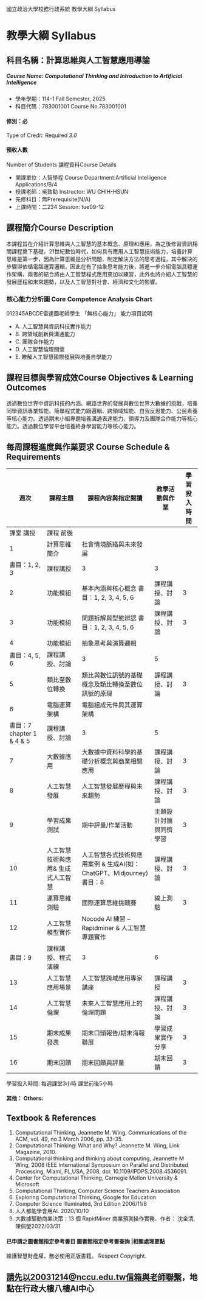 國立政治大學校務行政系統 教學大綱 Syllabus
# 教學大綱 Syllabus
##  科目名稱：計算思維與人工智慧應用導論
#####  Course Name: Computational Thinking and Introduction to Artificial Intelligence
  * 學年學期：114-1 Fall Semester, 2025 
  * 科目代碼：783001001 Course No.783001001
#### 修別：必
Type of Credit: Required 
_3.0_
#### 預收人數
Number of Students
課程資料Course Details
  * 開課單位：人智學程 Course Department:Artificial Intelligence Applications/B/4 
  * 授課老師：吳致勳 Instructor: WU CHIH-HSUN 
  * 先修科目：無Prerequisite(N/A)
  * 上課時間：二234 Session: tue09-12
##  課程簡介Course Description
本課程旨在介紹計算思維與人工智慧的基本概念、原理和應用，為之後修習資訊相關課程奠下基礎。21世紀數位時代，如何具有應用人工智慧技術能力，培養計算思維是第一步，因為計算思維是分析問題、制定解決方法的思考過程，其中解決的步驟得依循電腦運算邏輯，因此在有了抽象思考能力後，將進一步介紹電腦具體運作架構，兩者的結合將由人工智慧程式應用來加以練習，此外也將介紹人工智慧的發展歷程和未來趨勢，以及人工智慧對社會、經濟和文化的影響。 
###  核心能力分析圖 Core Competence Analysis Chart
012345ABCDE雷達圖老師學生
「無核心能力」 
能力項目說明
  * A. 人工智慧與資訊科技實作能力
  * B. 跨領域創新與溝通能力
  * C. 團隊合作能力
  * D. 人工智慧倫理關懷
  * E. 瞭解人工智慧國際發展與培養自學能力
##  課程目標與學習成效Course Objectives & Learning Outcomes 
透過數位世界中資訊科技的內涵、網路世界的發展與數位世界大數據的挑戰，培養同學資訊專業知能、簡單程式能力跟邏輯、跨領域知能、自我反思能力、公民素養等核心能力。透過期末小組專題培養溝通表達能力、領導力及團隊合作能力等核心能力。透過數位學習平台培養終身學習能力等核心能力。
##  每周課程進度與作業要求 Course Schedule & Requirements
週次 |  課程主題 |  課程內容與指定閱讀 |  教學活動與作業 |  學習投入 時間  
---|---|---|---|---  
課堂 講授 |  課程 前後  
1  |  計算思維簡介  |  社會情境脈絡與未來發展  
書目：1, 2, 3  |  課程講授  |  3  |  3   
2  |  功能模組  |  基本內涵與核心概念 書目：1, 2, 3, 4, 5, 6  |  課程講授、討論  |  3  |  5   
3  |  功能模組  |  問題拆解與型態辨認 書目：1, 2, 3, 4, 5, 6  |  課程講授、討論  |  3  |  5   
4  |  功能模組  |  抽象思考與演算邏輯  
書目：4, 5, 6  |  課程講授、討論  |  3  |  5   
5  |  類比至數位轉換  |  類比與數位訊號的基礎概念及類比轉換至數位訊號的原理 |  課程講授、討論  |  3  |  5   
6  |  電腦運算架構 |  電腦組成元件與其運算架構  
書目：7 chapter 1 & 4 & 5  |  課程講授、討論  |  3  |  5   
7  |  大數據應用  |  大數據中資料科學的基礎分析概念與商業相關應用  |  課程講授、討論  |  3  |  5   
8  |  人工智慧發展 |  人工智慧發展歷程與未來趨勢  |  課程講授、討論  |  3  |  5  
9  |  學習成果測試 |  期中評量/作業活動  |  主題設計討論與同儕學習  |  3  |  6  
10  |  人工智慧技術與應用& 生成式人工智慧  |  人工智慧各式技術與應用案例 & 生成AI(如：ChatGPT、Midjourney)  書目：8  |  課程講授、討論 |  3  |  5  
11  |  運算思維測驗  |  國際運算思維挑戰賽 |  線上測驗  |  3  |  3  
12  |  人工智慧模型實作 |  Nocode AI 練習 – Rapidminer & 人工智慧專題實作  
書目：9  |  課程講授、程式演練 |  3  |  6  
13  |  人工智慧應用場景  |  人工智慧跨域應用專家講座 |  課程講授  |  3  |  6   
14  |  人工智慧倫理 |  未來人工智慧應用上的倫理問題  |  課程講授、討論 |  3  |  5  
15  |  期末成果發表 |  期末口頭報告/期末海報聯展 |  學習成果實作分享 |  3  |  6  
16  |  期末回饋 |  期末回饋與評量 |  期末回饋 |  3  |  3   
學習投入時間: 每週課堂3小時 課堂前後5小時
####  其他： Others:
## Textbook & References
  1. Computational Thinking, Jeannette M. Wing, Communications of the ACM, vol. 49, no.3 March 2006, pp. 33-35.
  2. Computational Thinking: What and Why? Jeannette M. Wing, Link Magazine, 2010.
  3. Computational thinking and thinking about computing, Jeannette M Wing, 2008 IEEE International Symposium on Parallel and Distributed Processing, Miami, FL,USA, 2008, doi: 10.1109/IPDPS.2008.4536091.
  4. Center for Computational Thinking, Carnegie Mellon University & Microsoft
  5. Computational Thinking, Computer Science Teachers Association
  6. Exploring Computational Thinking, Google for Education
  7. Computer Science Illuminated, 3rd Edition 2006/11/8
  8. 人人都能學會用AI. 2020/10/10
  9. 大數據驅動商業決策：13 個 RapidMiner 商業預測操作實務、作者： 沈金清, 陳佩瑩2022/03/31
####  已申請之圖書館指定參考書目  圖書館指定參考書查詢 |相關處理要點
維護智慧財產權，務必使用正版書籍。 Respect Copyright.
## 請先以20031214@nccu.edu.tw信箱與老師聯繫，地點在行政大樓八樓AI中心